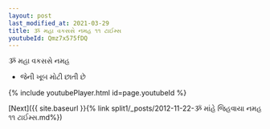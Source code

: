 ```yaml
---
layout: post
last_modified_at: 2021-03-29
title: ૐ મહા વકસસે નમહ ૧૧ ટાઈમ્સ
youtubeId: Qmz7x575fDQ
---
```

 
 
 ૐ મહા વકસસે નમહ  
 
 -  જેની ખૂબ મોટી છાતી છે 
 
  
 
  
 
 
 
 
 
 


{% include youtubePlayer.html id=page.youtubeId %}
 
[Next]({{ site.baseurl }}{% link  split1/_posts/2012-11-22-ૐ માંહે જિહવાયા નમહ ૧૧ ટાઈમ્સ.md%})
 
